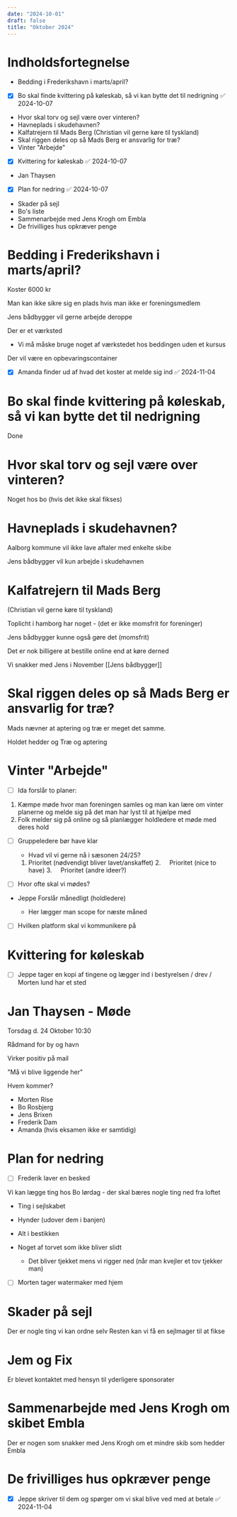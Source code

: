 ```yaml
---
date: "2024-10-01"
draft: false
title: "Oktober 2024"
---
```


# Indholdsfortegnelse

- Bedding i Frederikshavn i marts/april?
- [x] Bo skal finde kvittering på køleskab, så vi kan bytte det til nedrigning ✅ 2024-10-07
- Hvor skal torv og sejl være over vinteren?
- Havneplads i skudehavnen?
- Kalfatrejern til Mads Berg (Christian vil gerne køre til tyskland)
- Skal riggen deles op så Mads Berg er ansvarlig for træ?
- Vinter "Arbejde"
- [x] Kvittering for køleskab ✅ 2024-10-07
- Jan Thaysen
- [x] Plan for nedring ✅ 2024-10-07
- Skader på sejl
- Bo's liste
- Sammenarbejde med Jens Krogh om Embla
- De frivilliges hus opkræver penge

# Bedding i Frederikshavn i marts/april?

Koster 6000 kr

Man kan ikke sikre sig en plads hvis man ikke er foreningsmedlem

Jens bådbygger vil gerne arbejde deroppe

Der er et værksted

- Vi må måske bruge noget af værkstedet hos beddingen uden et kursus

Der vil være en opbevaringscontainer

- [x] Amanda finder ud af hvad det koster at melde sig ind ✅ 2024-11-04

# Bo skal finde kvittering på køleskab, så vi kan bytte det til nedrigning

Done

# Hvor skal torv og sejl være over vinteren? 

Noget hos bo (hvis det ikke skal fikses)

# Havneplads i skudehavnen?

Aalborg kommune vil ikke lave aftaler med enkelte skibe

Jens bådbygger vil kun arbejde i skudehavnen

# Kalfatrejern til Mads Berg

(Christian vil gerne køre til tyskland)

Toplicht i hamborg har noget - (det er ikke momsfrit for foreninger)

Jens bådbygger kunne også gøre det (momsfrit)

Det er nok billigere at bestille online end at køre derned

Vi snakker med Jens i November [[Jens bådbygger]]

# Skal riggen deles op så Mads Berg er ansvarlig for træ?

Mads nævner at aptering og træ er meget det samme.

Holdet hedder og Træ og aptering

# Vinter "Arbejde"

- [ ] Ida forslår to planer:

1. Kæmpe møde hvor man foreningen samles og man kan lære om vinter planerne og melde sig på det man har lyst til at hjælpe med
2. Folk melder sig på online og så planlægger holdledere et møde med deres hold

- [ ] Gruppeledere bør have klar

  - Hvad vil vi gerne nå i sæsonen 24/25?

  1.  Prioritet (nødvendigt bliver lavet/anskaffet)
      2.     Prioritet (nice to have)
      3.     Prioritet (andre ideer?)

- [ ] Hvor ofte skal vi mødes?
- Jeppe Forslår månedligt (holdledere)

  - Her lægger man scope for næste måned

- [ ] Hvilken platform skal vi kommunikere på

# Kvittering for køleskab

- [ ] Jeppe tager en kopi af tingene og lægger ind i bestyrelsen / drev / Morten lund har et sted

# Jan Thaysen - Møde

Torsdag d. 24 Oktober 10:30

Rådmand for by og havn

Virker positiv på mail

"Må vi blive liggende her"

Hvem kommer?

- Morten Rise
- Bo Rosbjerg
- Jens Brixen
- Frederik Dam
- Amanda (hvis eksamen ikke er samtidig)

# Plan for nedring

- [ ] Frederik laver en besked

Vi kan lægge ting hos Bo lørdag - der skal bæres nogle ting ned fra loftet

- Ting i sejlskabet
- Hynder (udover dem i banjen)
- Alt i bestikken
- Noget af torvet som ikke bliver slidt

  - Det bliver tjekket mens vi rigger ned (når man kvejler et tov tjekker man)

- [ ] Morten tager watermaker med hjem

# Skader på sejl

Der er nogle ting vi kan ordne selv
Resten kan vi få en sejlmager til at fikse

# Jem og Fix

Er blevet kontaktet med hensyn til yderligere sponsorater

# Sammenarbejde med Jens Krogh om skibet Embla

Der er nogen som snakker med Jens Krogh om et mindre skib som hedder Embla

# De frivilliges hus opkræver penge

- [x] Jeppe skriver til dem og spørger om vi skal blive ved med at betale ✅ 2024-11-04
